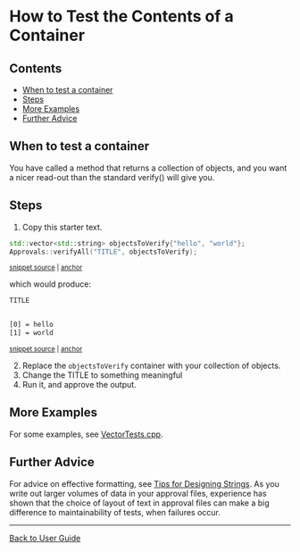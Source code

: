 <!--
GENERATED FILE - DO NOT EDIT
This file was generated by [MarkdownSnippets](https://github.com/SimonCropp/MarkdownSnippets).
Source File: /doc/how_tos/mdsource/TestContainerContents.source.md
To change this file edit the source file and then execute ./run_markdown_templates.sh.
-->

<a id="top"></a>

# How to Test the Contents of a Container

<!-- toc -->
## Contents

  * [When to test a container](#when-to-test-a-container)
  * [Steps](#steps)
  * [More Examples](#more-examples)
  * [Further Advice](#further-advice)<!-- endtoc -->

## When to test a container

You have called a method that returns a collection of objects, and you want a nicer read-out than the standard verify() will give you.

## Steps

1. Copy this starter text.

<!-- snippet: VerifyAllStartingPointContainer -->
<a id='snippet-verifyallstartingpointcontainer'></a>
```cpp
std::vector<std::string> objectsToVerify{"hello", "world"};
Approvals::verifyAll("TITLE", objectsToVerify);
```
<sup><a href='/tests/DocTest_Tests/VectorTests.cpp#L25-L28' title='File snippet `verifyallstartingpointcontainer` was extracted from'>snippet source</a> | <a href='#snippet-verifyallstartingpointcontainer' title='Navigate to start of snippet `verifyallstartingpointcontainer`'>anchor</a></sup>
<!-- endsnippet -->

which would produce:

<!-- snippet: VectorTests.YouCanVerifyVectorsWithStandardText.approved.txt -->
<a id='snippet-VectorTests.YouCanVerifyVectorsWithStandardText.approved.txt'></a>
```txt
TITLE


[0] = hello
[1] = world

```
<sup><a href='/tests/DocTest_Tests/approval_tests/VectorTests.YouCanVerifyVectorsWithStandardText.approved.txt#L1-L6' title='File snippet `VectorTests.YouCanVerifyVectorsWithStandardText.approved.txt` was extracted from'>snippet source</a> | <a href='#snippet-VectorTests.YouCanVerifyVectorsWithStandardText.approved.txt' title='Navigate to start of snippet `VectorTests.YouCanVerifyVectorsWithStandardText.approved.txt`'>anchor</a></sup>
<!-- endsnippet -->

2. Replace the `objectsToVerify` container with your collection of objects.
3. Change the TITLE to something meaningful
4. Run it, and approve the output.

## More Examples

For some examples, see [VectorTests.cpp](https://github.com/approvals/ApprovalTests.cpp/blob/master/tests/DocTest_Tests/VectorTests.cpp).

## Further Advice

For advice on effective formatting, see [Tips for Designing Strings](/doc/explanations/TipsForDesigningStrings.md#top). As you write out larger volumes of data in your approval files, experience has shown that the choice of layout of text in approval files can make a big difference to maintainability of tests, when failures occur.

---

[Back to User Guide](/doc/README.md#top)
